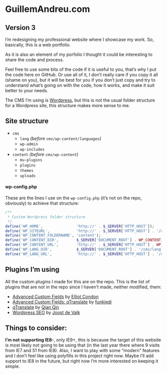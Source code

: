 # GuillemAndreu.com

## Version 3

I’m redesigning my professional website where I showcase my work. So, basically, this is a web portfolio.

As it is also an element of my porfolio I thought it could be interesting to share the code and process.

Feel free to use some bits of the code if it is useful to you, that’s why I put the code here on GitHub. Or use all of it, I don’t really care if you copy it all (shame on you), but it will be best for you if you don’t just copy and try to understand what’s going on with the code, how it works, and make it suit better to your needs.

The CMS I’m using is [Wordpress](http://wordpress.org), but this is not the usual folder structure for a Wordpress site, this structure makes more sense to me.


## Site structure

- `cms`
	- `lang` *(before `cms/wp-content/languages`)*
	- `wp-admin`
	- `wp-includes`
- `content` *(before `cms/wp-content`)*
	- `mu-plugins`
	- `plugins`
	- `themes`
	- `uploads`


#### wp-config.php

These are the lines I use on the `wp-config.php` (it’s not on the repo, obviously) to achieve that structure:
```PHP
/**
 * Custom Wordpress folder structure
 */
define('WP_HOME',               'http://' . $_SERVER['HTTP_HOST']);
define('WP_SITEURL',            'http://' . $_SERVER['HTTP_HOST'] . '/cms');
define('WP_CONTENT_FOLDERNAME', 'content');
define('WP_CONTENT_DIR',        $_SERVER['DOCUMENT_ROOT'] . WP_CONTENT_FOLDERNAME);
define('WP_CONTENT_URL',        'http://' . $_SERVER['HTTP_HOST'] . WP_CONTENT_FOLDERNAME);
define('WP_LANG_DIR',           $_SERVER['DOCUMENT_ROOT'] . '/cms/lang');
define('WP_LANG_URL',           'http://' . $_SERVER['HTTP_HOST'] . '/cms/lang');
```


## Plugins I’m using

All the custom plugins I made for this are on the repo. This is the list of plugins that are not in the repo since I haven’t made, neither modified, them:

- [Advanced Custom Fields](http://www.advancedcustomfields.com) by [Elliot Condon](http://www.elliotcondon.com)
- [Advanced Custom Fields: qTranslate](http://github.com/funkjedi/acf-qtranslate) by [funkjedi](https://github.com/funkjedi)
- [qTranslate](http://www.qianqin.de/qtranslate) by [Qian Qin](http://www.qianqin.de)
- [Wordpress SEO](http://yoast.com/wordpress/seo) by [Joost de Valk](http://yoast.com)


## Things to consider:

**I’m not supporting IE8-**, only IE9+, this is because the target of this website is most likely not going to be using that (in the last year there where 9 visits from IE7 and 51 from IE8). Also, I want to play with some “modern” features and I don’t feel like using polyfills in this project right now. Maybe I’ll add support to IE8 in the future, but right now I’m more interested on keeping it simple.